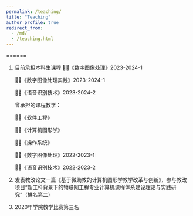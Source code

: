 ```yaml
---
permalink: /teaching/
title: "Teaching"
author_profile: true
redirect_from: 
  - /md/
  - /teaching.html
---
```


======

1. 目前承担本科生课程
   👨‍🏫《数字图像处理》2023-2024-1
   
   👨‍🏫《数字图像处理实践》2023-2024-1
   
   👨‍🏫《语音识别技术》2023-2024-2
   
   曾承担的课程教学：
   
   👨‍🏫《软件工程》
   
   👨‍🏫《计算机图形学》
   
   👨‍🏫《操作系统》
   
   👨‍🏫《数字图像处理》2022-2023-1
   
   👨‍🏫《语音识别技术》2022-2023-2
   
3. 发表教改论文一篇《基于微助教的计算机图形学教学改革与创新》，参与教改项目“新工科背景下的物联网工程专业计算机课程体系建设理论与实践研究”（排名第二）
  
4. 2020年学院教学比赛第三名
